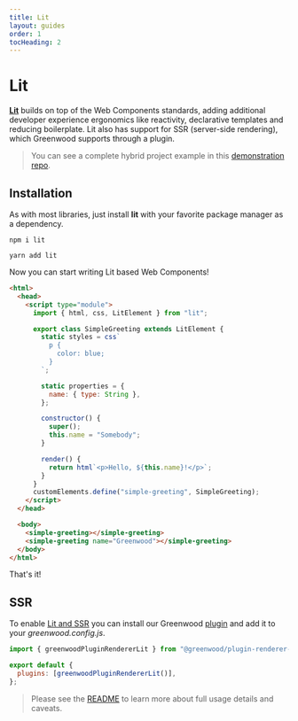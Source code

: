 ```yaml
---
title: Lit
layout: guides
order: 1
tocHeading: 2
---
```


# Lit

[**Lit**](https://lit.dev/) builds on top of the Web Components standards, adding additional developer experience ergonomics like reactivity, declarative templates and reducing boilerplate. Lit also has support for SSR (server-side rendering), which Greenwood supports through a plugin.

> You can see a complete hybrid project example in this [demonstration repo](https://github.com/thescientist13/greenwood-lit-ssr).

## Installation

As with most libraries, just install **lit** with your favorite package manager as a dependency.

<app-ctc-block variant="script">

  ```shell
  npm i lit
  ```

  ```shell
  yarn add lit
  ```

</app-ctc-block>

Now you can start writing Lit based Web Components!

```html
<html>
  <head>
    <script type="module">
      import { html, css, LitElement } from "lit";

      export class SimpleGreeting extends LitElement {
        static styles = css`
          p {
            color: blue;
          }
        `;

        static properties = {
          name: { type: String },
        };

        constructor() {
          super();
          this.name = "Somebody";
        }

        render() {
          return html`<p>Hello, ${this.name}!</p>`;
        }
      }
      customElements.define("simple-greeting", SimpleGreeting);
    </script>
  </head>

  <body>
    <simple-greeting></simple-greeting>
    <simple-greeting name="Greenwood"></simple-greeting>
  </body>
</html>
```

That's it!

## SSR

To enable [Lit and SSR](https://lit.dev/docs/ssr/overview/) you can install our Greenwood [plugin](https://github.com/ProjectEvergreen/greenwood/tree/master/packages/plugin-renderer-lit) and add it to your _greenwood.config.js_.

```js
import { greenwoodPluginRendererLit } from "@greenwood/plugin-renderer-lit";

export default {
  plugins: [greenwoodPluginRendererLit()],
};
```

> Please see the [README](https://github.com/ProjectEvergreen/greenwood/blob/master/packages/plugin-renderer-lit/README.md) to learn more about full usage details and caveats.
